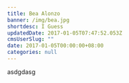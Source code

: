 ```yaml
---
title: Bea Alonzo
banner: /img/bea.jpg
shortdesc: I Guess
updatedDate: 2017-01-05T07:47:52.053Z
cmsUserSlug: ""
date: 2017-01-05T00:00:00+08:00
categories: null
---
```


asdgdasg
